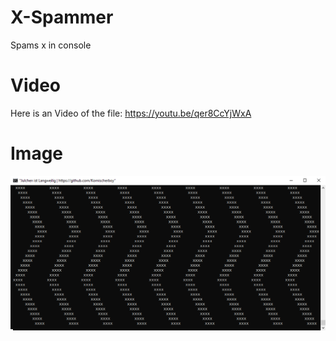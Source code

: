 # X-Spammer
Spams x in console

# Video
Here is an Video of the file:
https://youtu.be/qer8CcYjWxA

# Image
![](https://github.com/Komischerboy/X-Spammer/raw/main/image.PNG)
